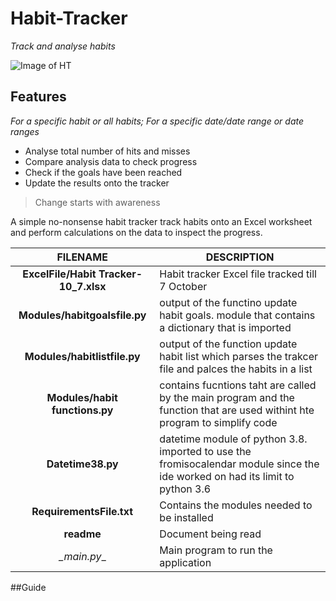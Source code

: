# **Habit-Tracker**
_Track and analyse habits_

![Image of HT](https://media.giphy.com/media/Zr9FfobRExF6FuRsJr/giphy.gif)


## Features
 _For a specific habit or all habits; For a specific date/date range or date ranges_
  * Analyse total number of hits and misses
  * Compare analysis data to check progress
  * Check if the goals have been reached 
  * Update the results onto the tracker
  
> Change starts with awareness
  
   A simple no-nonsense habit tracker track habits onto an Excel worksheet and perform calculations on the data to inspect the progress.

 FILENAME | DESCRIPTION 
  :---:|--- 
 __ExcelFile/Habit Tracker-10_7.xlsx__ | Habit tracker Excel file tracked till 7 October
 __Modules/habitgoalsfile.py__ | output of the functino update habit goals. module that contains a dictionary that is imported 
 __Modules/habitlistfile.py__ | output of the function update habit list which parses the trakcer file and palces the habits in a list
 __Modules/habit functions.py__ | contains fucntions taht are called by the main program and the function that are used withint hte program to simplify code
 __Datetime38.py__ | datetime module of python 3.8. imported to use the fromisocalendar module since the ide worked on had its limit to python 3.6
 __RequirementsFile.txt__ | Contains the modules needed to be installed
 __readme__ | Document being read
 __\_main_.py__ | Main program to run the application 

##Guide
